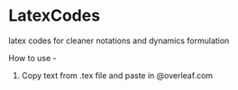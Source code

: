 # LatexCodes
latex codes for cleaner notations and dynamics formulation


How to use -
1. Copy text from .tex file and paste in @overleaf.com
